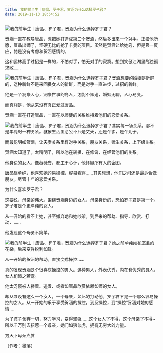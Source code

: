 ```yaml
---
title: 我的前半生｜唐晶、罗子君，贺涵为什么选择罗子君？
date: 2019-11-13 18:34:52
---
```


 ![我的前半生｜唐晶、罗子君，贺涵为什么选择罗子君？](http://p3.pstatp.com/large/2edb0002c04bd88ee896)

 贺涵一直在教导唐晶，想把她打造成第二个贺涵，然后多出来一个对手。正如他所愿，唐晶出师了，坚硬无比的抢了卡曼的项目。虽然是贺涵让给她的，但是第一反应，她是没有考虑和贺涵感情的。

 这和武林高手过招是一样的，不怕对手，怕无对手的寂寞。想到笑傲江湖里的独孤求败……

 ![我的前半生｜唐晶、罗子君，贺涵为什么选择罗子君？](http://p1.pstatp.com/large/2ee600013f21c7cdef6b)贺涵想要的婚姻是新鲜的，这种新鲜不是来回换女人的新鲜，而是对手一直进步，过招的新鲜。

 他是一个洞察人心，洞察世事的高人，怎能不知道，婚姻无聊，人心易变。

 而真相是，他从来没有真正爱过唐晶。

 贺涵一直在打造唐晶，一直在以师徒的关系维持着他们的恋爱关系。

 ![我的前半生｜唐晶、罗子君，贺涵为什么选择罗子君？](http://p3.pstatp.com/large/2ee20002be220aa389af)其实每一场关系，都不是单纯的一种关系。就像生活里老公不只是丈夫，还是个爹，是个儿子。

 而最聪明如贺涵，让夫妻关系里有对手关系，朋友关系，师生关系，上下级关系。

 贺涵太知道了，太精明了，所以他在转换，在修饰，在经营他们的关系。

 他身边的女人，像薇薇安，都工于心计，他怀疑所有人的企图。

 唐晶很单纯，他喜欢她的易操控，容易看穿……其实想想，他们之间还是最适合做朋友。尽管十年的恋爱关系。

 为什么喜欢罗子君？

 这要说，母亲的伟大。围绕贺涵身边的女人，母亲身份的，恐怕罗子君是第一个。罗子君是个更单纯的女人。

 从一开始的看不上她，甚至嫌弃她和她吵架。到后来的帮助、指导、欣赏、打动、……

 他发现这个母亲不简单。

 ![我的前半生｜唐晶、罗子君，贺涵为什么选择罗子君？](http://p3.pstatp.com/large/2ee40002c31624faa852)她之前单纯如花室里的花朵，后来变得锐利如锋。

 从一开始的贺涵的帮助，直接变成操控……

 真的发现贺涵是个很喜欢操控的男人。这种男人，外表优秀，内在也优秀的男人，女人们趋之若鹜。

 他太习惯被人捧着、追着、或者如唐晶欣赏依赖如师的女人。

 却从来没有这么一个女人，一个母亲，如此的打动他。罗子君不是一个那么容易操控的女人。从一开始的乐于享受贺涵的操控，到反操控，到“操控”贺涵对她的感情……

 为了孩子舍弃一切，努力学习，变得坚强……这个女人了不得，这个母亲了不得~所以千万别去招惹一个母亲，她们如狼似虎，拥有无穷大的力量。

 为天下母亲点赞

 （作者：墨落）
